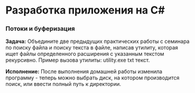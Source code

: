 # Разработка приложения на C#

### Потоки и буферизация

**Задача:** Объедините две предыдущих практических работы с семинара по поиску файла и поиску текста в файле, написав утилиту, которая ищет файлы определенного расширения с указанным текстом рекурсивно. Пример вызова утилиты: utility.exe txt текст.

**Исполнение:** После выполнения домашней работы изменила программу - теперь можно выбрать диск, на котором производится поиск, или ввести полный путь к директории.
